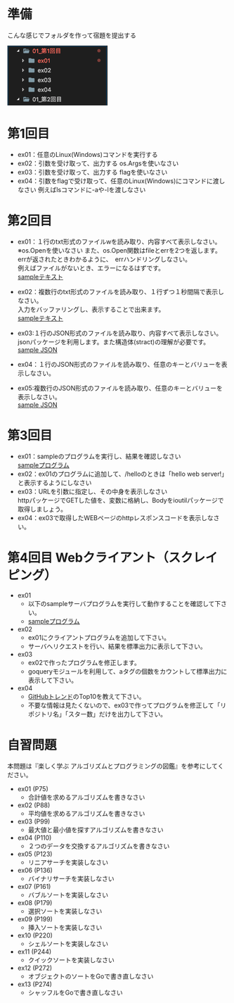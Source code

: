 # 準備
こんな感じでフォルダを作って宿題を提出する

![](/images/2018-11-19-20-29-53.png)


# 第1回目
- ex01：任意のLinux(Windows)コマンドを実行する
- ex02：引数を受け取って、出力する os.Argsを使いなさい
- ex03：引数を受け取って、出力する flagを使いなさい
- ex04：引数をflagで受け取って、任意のLinux(Windows)にコマンドに渡しなさい
例えばlsコマンドに-aや-lを渡しなさい

# 第2回目
- ex01：１行のtxt形式のファイルwを読み取り、内容すべて表示しなさい。   
※os.Openを使いなさい
また、os.Open関数はfileとerrを2つを返します。
errが返されたときわかるように、　errハンドリングしなさい。   
例えばファイルがないとき、エラーになるはずです。   
[sampleテキスト](/sample/sample002/kon.txt)   

- ex02：複数行のtxt形式のファイルを読み取り、１行ずつ１秒間隔で表示しなさい。   
入力をバッファリングし、表示することで出来ます。   
[sampleテキスト](/sample/sample002/all.txt)   

- ex03:１行のJSON形式のファイルを読み取り、内容すべて表示しなさい。   
jsonパッケージを利用します。また構造体(stract)の理解が必要です。   
[sample JSON](/sample/sample002/kon.json)   

- ex04：１行のJSON形式のファイルを読み取り、任意のキーとバリューを表示しなさい。   
- ex05:複数行のJSON形式のファイルを読み取り、任意のキーとバリューを表示しなさい。   
[sample JSON](/sample/sample002/go_study_member.json)   

# 第3回目
- ex01：sampleのプログラムを実行し、結果を確認しなさい   
[sampleプログラム](/sample/sample001)
- ex02：ex01のプログラムに追加して、/helloのときは「hello web server!」と表示するようにしなさい   
- ex03：URLを引数に指定し、その中身を表示しなさい   
httpパッケージでGETした値を、変数に格納し、Bodyをioutilパッケージで取得しましょう。   
- ex04：ex03で取得したWEBページのhttpレスポンスコードを表示しなさい。   


# 第4回目 Webクライアント（スクレイピング）
- ex01
  - 以下のsampleサーバプログラムを実行して動作することを確認して下さい。
  - [sampleプログラム](/sample/sample004)
- ex02
  - ex01にクライアントプログラムを追加して下さい。
  - サーバへリクエストを行い、結果を標準出力に表示して下さい。   
- ex03
  - ex02で作ったプログラムを修正します。
  - goqueryモジュールを利用して、aタグの個数をカウントして標準出力に表示して下さい。
- ex04
  - [GitHubトレンド](https://github.com/trending)のTop10を教えて下さい。
  - 不要な情報は見たくないので、ex03で作ってプログラムを修正して「リポジトリ名」「スター数」だけを出力して下さい。

# 自習問題
本問題は『楽しく学ぶ アルゴリズムとプログラミングの図鑑』を参考にしてください。
- ex01 (P75)
  - 合計値を求めるアルゴリズムを書きなさい
- ex02 (P88)
  - 平均値を求めるアルゴリズムを書きなさい
- ex03 (P99)
  - 最大値と最小値を探すアルゴリズムを書きなさい
- ex04 (P110)
  - ２つのデータを交換するアルゴリズムを書きなさい
- ex05 (P123)
  - リニアサーチを実装しなさい
- ex06 (P136)
  - バイナリサーチを実装しなさい
- ex07 (P161)
  - バブルソートを実装しなさい
- ex08 (P179)
  - 選択ソートを実装しなさい
- ex09 (P199)
  - 挿入ソートを実装しなさい
- ex10 (P220)
  - シェルソートを実装しなさい
- ex11 (P244)
  - クイックソートを実装しなさい
- ex12 (P272)
  - オブジェクトのソートをGoで書き直しなさい
- ex13 (P274)
  - シャッフルをGoで書き直しなさい

